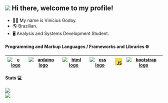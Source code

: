## <img src="https://github.com/TheDudeThatCode/TheDudeThatCode/blob/master/Assets/Hi.gif" width="19px"> Hi there, welcome to my profile!

- 👨‍💻 My name is Vinícius Godoy.
- :earth_americas: Brazilian.
- 🖥 Analysis and Systems Development Student.

#### Programming and Markup Languages / Frameworks and Libraries 🌐
| [<img src="https://peritoemphp.com/wp-content/uploads/2019/02/letter_c_PNG22-768x768.png" alt="c logo" width="28">](https://en.cppreference.com/w/) | [<img src="https://brandslogos.com/wp-content/uploads/images/large/arduino-logo-1.png" alt="arduino logo" width="28">](https://www.arduino.cc/) | [<img src="https://www.w3.org/html/logo/downloads/HTML5_Badge_256.png" alt="html logo" width="28">](https://html.com/) | [<img src="https://sikode.github.io/assets/img/logo/css3.png" alt="css logo" width="28">](https://www.w3.org/Style/CSS/Overview.en.html) | [<img src="https://raw.githubusercontent.com/github/explore/80688e429a7d4ef2fca1e82350fe8e3517d3494d/topics/javascript/javascript.png" alt="javascript logo" width="28">](https://www.javascript.com/) | [<img src="https://sikode.github.io/assets/img/logo/bs.png" alt="bootstrap logo" width="28">](https://getbootstrap.com/) |
|---|---|---|---|---|---|

#### Stats :computer: 
<img width="420px" align="left" src="https://github-readme-stats.vercel.app/api?username=LeSecretWeapon&theme=default&show_icons=true" />
<img width="390px" align="left" src="https://github-readme-stats.vercel.app/api/top-langs/?username=LeSecretWeapon&hide=html&layout=compact&show_icons=true" />
